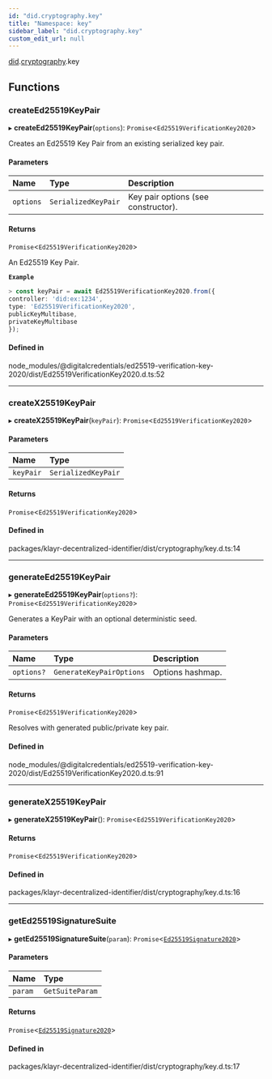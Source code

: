 ```yaml
---
id: "did.cryptography.key"
title: "Namespace: key"
sidebar_label: "did.cryptography.key"
custom_edit_url: null
---
```


[did](did.md).[cryptography](did.cryptography.md).key

## Functions

### createEd25519KeyPair

▸ **createEd25519KeyPair**(`options`): `Promise`<`Ed25519VerificationKey2020`\>

Creates an Ed25519 Key Pair from an existing serialized key pair.

#### Parameters

| Name | Type | Description |
| :------ | :------ | :------ |
| `options` | `SerializedKeyPair` | Key pair options (see constructor). |

#### Returns

`Promise`<`Ed25519VerificationKey2020`\>

An Ed25519 Key Pair.

**`Example`**

```ts
> const keyPair = await Ed25519VerificationKey2020.from({
controller: 'did:ex:1234',
type: 'Ed25519VerificationKey2020',
publicKeyMultibase,
privateKeyMultibase
});
```

#### Defined in

node_modules/@digitalcredentials/ed25519-verification-key-2020/dist/Ed25519VerificationKey2020.d.ts:52

___

### createX25519KeyPair

▸ **createX25519KeyPair**(`keyPair`): `Promise`<`Ed25519VerificationKey2020`\>

#### Parameters

| Name | Type |
| :------ | :------ |
| `keyPair` | `SerializedKeyPair` |

#### Returns

`Promise`<`Ed25519VerificationKey2020`\>

#### Defined in

packages/klayr-decentralized-identifier/dist/cryptography/key.d.ts:14

___

### generateEd25519KeyPair

▸ **generateEd25519KeyPair**(`options?`): `Promise`<`Ed25519VerificationKey2020`\>

Generates a KeyPair with an optional deterministic seed.

#### Parameters

| Name | Type | Description |
| :------ | :------ | :------ |
| `options?` | `GenerateKeyPairOptions` | Options hashmap. |

#### Returns

`Promise`<`Ed25519VerificationKey2020`\>

Resolves with generated
  public/private key pair.

#### Defined in

node_modules/@digitalcredentials/ed25519-verification-key-2020/dist/Ed25519VerificationKey2020.d.ts:91

___

### generateX25519KeyPair

▸ **generateX25519KeyPair**(): `Promise`<`Ed25519VerificationKey2020`\>

#### Returns

`Promise`<`Ed25519VerificationKey2020`\>

#### Defined in

packages/klayr-decentralized-identifier/dist/cryptography/key.d.ts:16

___

### getEd25519SignatureSuite

▸ **getEd25519SignatureSuite**(`param`): `Promise`<[`Ed25519Signature2020`](../interfaces/did.Ed25519Signature2020.md)\>

#### Parameters

| Name | Type |
| :------ | :------ |
| `param` | `GetSuiteParam` |

#### Returns

`Promise`<[`Ed25519Signature2020`](../interfaces/did.Ed25519Signature2020.md)\>

#### Defined in

packages/klayr-decentralized-identifier/dist/cryptography/key.d.ts:17
